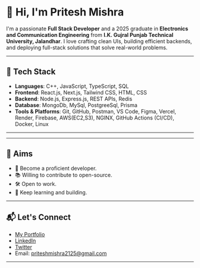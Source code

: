 # 👋 Hi, I'm Pritesh Mishra

I'm a passionate **Full Stack Developer** and a 2025 graduate in **Electronics and Communication Engineering** from **I.K. Gujral Punjab Technical University, Jalandhar**. I love crafting clean UIs, building efficient backends, and deploying full-stack solutions that solve real-world problems.

---

## 🚀 Tech Stack

- **Languages**: C++, JavaScript, TypeScript, SQL
- **Frontend**: React.js, Next.js, Tailwind CSS, HTML, CSS
- **Backend**: Node.js, Express.js, REST APIs, Redis
- **Database**: MongoDb, MySql, PostgreeSql, Prisma
- **Tools & Platforms**: Git, GitHub, Postman, VS Code, Figma, Vercel, Render, Firebase, AWS(EC2,S3), NGINX, GitHub Actions (CI/CD), Docker, Linux

---

---

## 🎯 Aims

- 💼 Become a proficient developer.
- 📚 Willing to contribute to open-source.
- 🛠 Open to work.
- 🧠 Keep learning and building.

---

## 📬 Let's Connect

- [My Portfolio](https://my-portfolio-bice-ten-72.vercel.app/)
- [LinkedIn](https://www.linkedin.com/in/im-priteshmishra/)
- [Twitter](https://x.com/pritesh_misra)
- Email: priteshmishra2125@gmail.com

---


